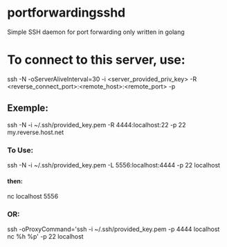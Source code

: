 # portforwardingsshd
Simple SSH daemon for port forwarding only written in golang

# To connect to this server, use:
ssh -N -oServerAliveInterval=30 -i <server_provided_priv_key> -R <reverse_connect_port>:<remote_host>:<remote_port> -p <port> <host>

## Exemple:
ssh -N -i ~/.ssh/provided_key.pem -R 4444:localhost:22 -p 22 my.reverse.host.net

### To Use:
ssh -N -i ~/.ssh/provided_key.pem -L 5556:localhost:4444 -p 22 localhost

#### then:
nc localhost 5556

### OR:
ssh -oProxyCommand='ssh -i ~/.ssh/provided_key.pem -p 4444 localhost nc %h %p' -p 22 localhost
